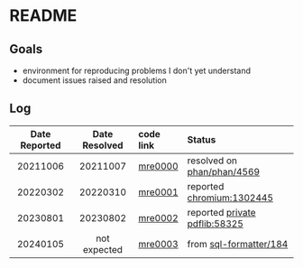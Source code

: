 # README

## Goals

+   environment for reproducing problems I don't yet understand
+   document issues raised and resolution

## Log

Date Reported   | Date Resolved | code link | Status
:--------------:|:-------------:|:----------|:-----------------------------------
20211006        | 20211007      | [mre0000](php8/archive/mre0000.php) | resolved on [phan/phan/4569](https://github.com/phan/phan/issues/4569)
20220302        | 20220310      | [mre0001](pdf/formfields/mre.php) | reported [chromium:1302445](https://bugs.chromium.org/p/chromium/issues/detail?id=1302455)
20230801        | 20230802      | [mre0002](pdf/prefit-table/starter_table_mre.php) | reported [private pdflib:58325](https://support.apryse.com/support/tickets/58325)
20240105        | not expected  | [mre0003](sql-formatter-org) | from [sql-formatter/184](https://github.com/sql-formatter-org/sql-formatter/issues/184)
